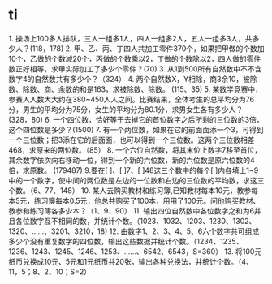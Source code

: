 # ti
<!DOCTYPE html>
<html lang="en">
<head>
    <meta charset="UTF-8">
    <meta name="viewport" content="width=device-width, initial-scale=1.0">
    <meta http-equiv="X-UA-Compatible" content="ie=edge">
    <title>Document</title>
</head>
<body>
    <!-- 第一题 -->
    1.  操场上100多人排队，三⼈一组多1人，四⼈一组多2人，五⼈一组多3⼈，共多少人？(118，178)
    <script>
    for(let i=100;i<=200;i++){
        if(i%3==1 && i%4==2 && i%5==3){
            document.write(i)
        }
    } 
    </script>
    <!-- 第二题 -->
    2.  甲、乙、丙、丁四⼈共加⼯零件370个，如果把甲做的个数加10个，⼄做的个数减20个，丙做的个数乘以2，丁做的个数除以2，四人做的零件数正好相等，求甲实际加⼯了多少个零件？(70)
    <script>
        for(let x=0; x<=370;x++){
            if((x-10)+(x+20)+(x/2)+(x*2)==370){
                console.log(x-10)
            }
        }
    </script>
    <!-- 第三题 -->
    3.  从1到500所有自然数中不不含数字4的自然数共有多少个？（324）
    <script>
        let i=0
            for(a=0;a<5;a++){
            for(b=0;b<=9;b++){
            for(c=0;c<=9;c++){
            if(a!=4 && b!=4 && c!=4)
            i++
            }
            }
            }
        document.write(i)
    </script>
    <!-- 第四题 -->
    4.  两个自然数X，Y相除，商3余10，被除数、除数、商、余数的和是163，求被除数、除数。 (115、35)
    <script>
        for(x=1;x<163;x++){
            for(y=1;y<163;y++){
                if(x=y*3+10){
                    if(x+y+3+10==163){
                        document.write(x,y)
                    }
                }
            }
        }
    </script>
    <!-- 第五题 -->
    5.  某数学竞赛中，参赛⼈人数⼤大约在380~450⼈人之间。比赛结果，全体考生的总平均分为76分，男⽣的平均分为75分，女⽣的平均分为80.1分，求男⼥生各有多少人？(328，80)
    <script>
        for(let x=1;x<450;x++){
            for(let y=1;y<450;y++){
                if(75*x+80.1*y==76*(x+y)){
                    if(x+y>380 && x+y<450){
                        console.log(x,y)
                    }
                }
            }
        }
    </script>
    <!-- 第六题 -->
    6.  一个四位数，恰好等于去掉它的首位数字之后所剩的三位数的3倍，这个四位数是多少？(1500)
    <script>
        for(let i=1000;i<=9999;i++){
            x=i%1000;
            if(3*x==i){
                console.log(i)
                }
            }
    </script>
    <!-- 第七题 -->
    7.  有一个两位数，如果在它的前⾯面添一个3，可得到一个三位数；把3添在它的后⾯面，也可以得到一个三位数。这两个三位数相差468，求原来的两位数。（85）
    <script>
        for(let x=10;x<=99;x++){
            if(x+300+468==10*x+3){
                console.log(x)
            }
        }
    </script>
    <!-- 第八题 -->
    8.  一个六位自然数，将其末位上数字7移⾄首位，其余数字依次向右移动一位，得到一个新的六位数，新的六位数是原六位数的4倍，求原数。 (179487)
    <script>
        for(x=10000;x<=999999;x++){
        let y=0
        y=x*10+7
        let z=0
        z=7*100000+x
        if(z==y*4){
            console.log(y)
            }
        }
    </script>
    <!-- 第九题 -->
    9.要在[ ]、[ ]7、[ ]48这三个数中的每个[ ]内各填上1~9中的一个数字，使中间的两位数是左边的一位数和右边的三位数的平均数，求这三个数。（6、77、148）
    <script>
        for(let x=1;x<=9;x++){
            for(let y=1;y<=9;y++){
                for(let z=1;z<=9;z++){
                    if(y*10+7==((x+z*100+48)/2)){
                        console.log(x,y*10+7,z*100+48)
                    }
                }
            }
        } 
    </script>
    <!-- 第十题 -->
    10. 某⼈去购买教材和练习簿,已知教材每本10元，教参每本5元，练习簿每本0.5元，他总共购买了100本，⽤用了100元。问他购买教材、教参和练习簿各多少本？（1、9、90）
    <script>
        for(let x=1;x<10;x++){
            for(let y=1;y<20;y++){
                for(let z=1;z<98;z++){
                    if(x+y+z==100 && x*10+y*5+z*0.5==100){
                        console.log(x,y,z)   
                    }
                }
            }
        }
    </script>
    <!-- 第十一题 -->
    11. 输出四位自然数中各位数字之和为6并且各位数字互不相同的数，并统计个数。（1023、1032、1203、1230、1302、1320、……、3201、3210，18)
    12. 由数字1、2、3、4、5、6六个数字共可组成多少个没有重复数字的四位数，输出这些数据并统计个数。（1234、1235、1236、1243、1245、1246、1253、……、6542、6543，S=360）
    13. 将100元纸币兑换成10元、5元和1元纸币共20张，输出各种兑换法，并统计个数。（4、11，5；8、2、10；S=2）
    <script>
        for(let x=1;x<10;x++){
            for(let y=1;y<20;y++){
                for(let z=1;z<100;z++){
                    if(x+y+z==20 && x*10+y*5+z*1==100){
                        console.log(x,y,z)
                    }
                }
            }
        }
    </script>
</body>
</html>
